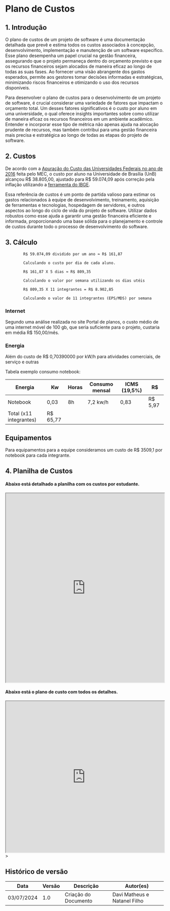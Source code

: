 # Plano de Custos

## 1. Introdução


O plano de custos de um projeto de software é uma documentação detalhada que prevê e estima todos os custos associados à concepção, desenvolvimento, implementação e manutenção de um software específico. Esse plano desempenha um papel crucial na gestão financeira, assegurando que o projeto permaneça dentro do orçamento previsto e que os recursos financeiros sejam alocados de maneira eficaz ao longo de todas as suas fases. Ao fornecer uma visão abrangente dos gastos esperados, permite aos gestores tomar decisões informadas e estratégicas, minimizando riscos financeiros e otimizando o uso dos recursos disponíveis.

Para desenvolver o plano de custos para o desenvolvimento de um projeto de software, é crucial considerar uma variedade de fatores que impactam o orçamento total. Um desses fatores significativos é o custo por aluno em uma universidade, o qual oferece insights importantes sobre como utilizar de maneira eficaz os recursos financeiros em um ambiente acadêmico. Entender e incorporar esse tipo de métrica não apenas ajuda na alocação prudente de recursos, mas também contribui para uma gestão financeira mais precisa e estratégica ao longo de todas as etapas do projeto de software.


## 2. Custos

De acordo com a [Apuração do Custo das Universidades Federais no ano de 2016](http://www.forplad.andifes.org.br/sites/default/files/forplad/comissaoplanejamento/NT_04-2018_e_anexos_-_apura%C3%A7%C3%A3o_do_custo_das_universidades.pdf) feita pelo MEC, o custo por aluno na Universidade de Brasília (UnB) alcançou R$ 38.805,00, ajustado para R$ 59.074,09 após correção pela inflação utilizando a [ferramenta do IBGE](https://www.ibge.gov.br/explica/inflacao.php).

Essa referência de custos é um ponto de partida valioso para estimar os gastos relacionados à equipe de desenvolvimento, treinamento, aquisição de ferramentas e tecnologias, hospedagem de servidores, e outros aspectos ao longo do ciclo de vida do projeto de software. Utilizar dados robustos como esse ajuda a garantir uma gestão financeira eficiente e informada, proporcionando uma base sólida para o planejamento e controle de custos durante todo o processo de desenvolvimento do software.


## 3. Cálculo 

            R$ 59.074,09 dividido por um ano ≈ R$ 161,87

            Calculando o custo por dia de cada aluno.

            R$ 161,87 X 5 dias ≈ R$ 809,35

            Calculando o valor por semana utilizando os dias utéis

            R$ 809,35 X 11 integrantes = R$ 8.902,85

            Calculando o valor de 11 integrantes (EPS/MDS) por semana

### Internet
Segundo uma análise realizada no site Portal de planos, o custo médio de uma internet móvel de 100 gb, que seria suficiente para o projeto, custaria em média R$ 150,00/mês.

### Energia
Além do custo de R$ 0,70390000 por kW/h para atividades comerciais, de serviço e outras

Tabela exemplo consumo notebook:

| Energia | Kw | Horas | Consumo mensal | ICMS (19,5%) | R$ |
| ----- | ---- | ---- | ---- | ---- | ---- |
| Notebook | 0,03 | 8h | 7,2 kw/h | 0,83 | R$ 5,97 |
| Total (x11 integrantes) | R$ 65,77 |

## Equipamentos
Para equipamentos para a equipe consideramos um custo de R$ 3509,1 por notebook para cada integrante.

## 4. Planilha de Custos

#### Abaixo está detalhado a planilha com os custos por estudante.

<iframe src="https://docs.google.com/spreadsheets/d/e/2PACX-1vTTkn2ClcWbo3teC9HOyJ40L04ZxzQ-xEOR2K0BoYtSBJzZRca8wZbTqRJNzlL3BxsZIplin6zGO_zl/pubhtml?widget=true&amp;headers=false"width="100%" height="600"></iframe>

#### Abaixo está o plano de custo com todos os detalhes.

<iframe src="https://docs.google.com/spreadsheets/d/e/2PACX-1vQxftv4CQowjoCvFg_sygx1bFi0_V-Ax5RvBoj-A6rstDbbpyS0kddxxs4oke4PnOmyfIlaqYZ09_ud/pubhtml?widget=true&amp;headers=false"
width="100%" height="480"></iframe>></iframe>

## Histórico de versão
| Data | Versão | Descrição | Autor(es) |
| ---- | ---- | ---- | ---- |
| 03/07/2024 | 1.0 | Criação do Documento | Davi Matheus e Natanel Filho|